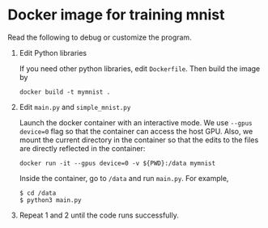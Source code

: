 # Docker image for training mnist

Read the following to debug or customize the program.

1. Edit Python libraries

    If you need other python libraries, edit `Dockerfile`.
    Then build the image by
    ```
    docker build -t mymnist .
    ```

1. Edit `main.py` and `simple_mnist.py`

    Launch the docker container with an interactive mode.
    We use `--gpus device=0` flag so that the container can access the host GPU.
    Also, we mount the current directory in the container so that the edits to the files are directly reflected in the container:
    ```
    docker run -it --gpus device=0 -v ${PWD}:/data mymnist
    ```
    Inside the container, go to `/data` and run `main.py`.
    For example,
    ```
    $ cd /data
    $ python3 main.py
    ```

1. Repeat 1 and 2 until the code runs successfully.
